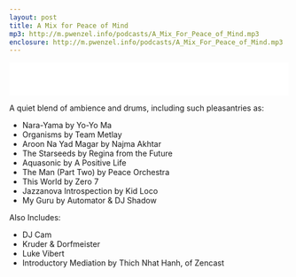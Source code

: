 ```yaml
---
layout: post
title: A Mix for Peace of Mind
mp3: http://m.pwenzel.info/podcasts/A_Mix_For_Peace_of_Mind.mp3
enclosure: http://m.pwenzel.info/podcasts/A_Mix_For_Peace_of_Mind.mp3
---
```


<iframe width="100%" height="60" src="//www.mixcloud.com/widget/iframe/?feed=http%3A%2F%2Fwww.mixcloud.com%2Fpwenzel%2Fa-mix-for-peace-of-mind%2F&amp;mini=1&amp;embed_uuid=5e91befb-9ca6-44a9-a07c-a86b36b2af0e&amp;replace=0&amp;hide_cover=1&amp;light=1&amp;hide_artwork=1&amp;embed_type=widget_standard&amp;hide_tracklist=1" frameborder="0"></iframe>

A quiet blend of ambience and drums, including such pleasantries as:

* Nara-Yama by Yo-Yo Ma
* Organisms by Team Metlay
* Aroon Na Yad Magar by Najma Akhtar
* The Starseeds by Regina from the Future
* Aquasonic by A Positive Life
* The Man (Part Two) by Peace Orchestra
* This World by Zero 7
* Jazzanova Introspection by Kid Loco
* My Guru by Automator & DJ Shadow

Also Includes:

* DJ Cam
* Kruder & Dorfmeister
* Luke Vibert
* Introductory Mediation by Thich Nhat Hanh, of Zencast